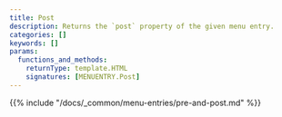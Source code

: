 ```yaml
---
title: Post
description: Returns the `post` property of the given menu entry.
categories: []
keywords: []
params:
  functions_and_methods:
    returnType: template.HTML
    signatures: [MENUENTRY.Post]
---
```


{{% include "/docs/_common/menu-entries/pre-and-post.md" %}}
